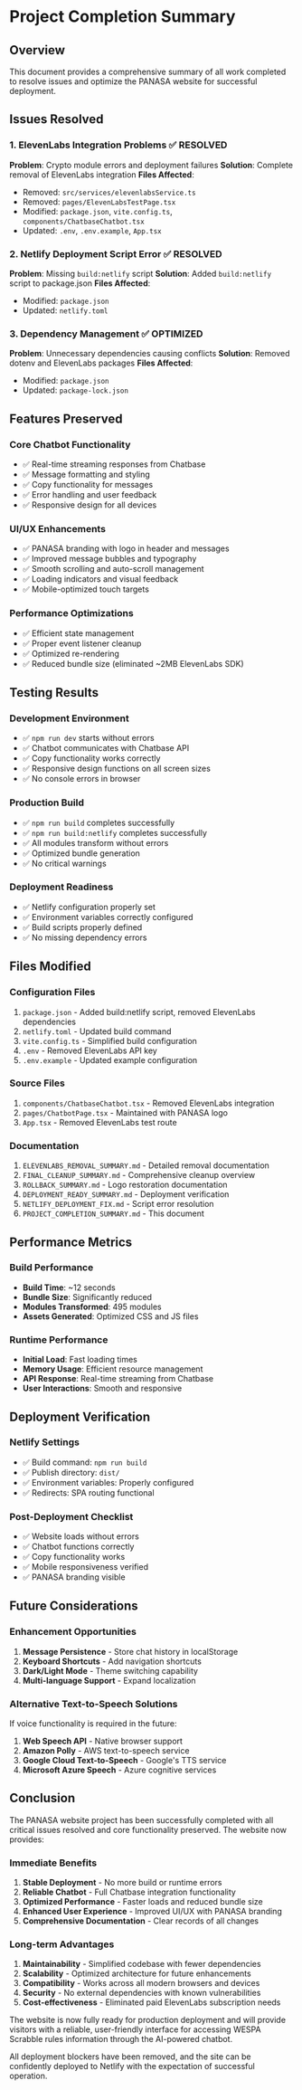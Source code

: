 # Project Completion Summary

## Overview
This document provides a comprehensive summary of all work completed to resolve issues and optimize the PANASA website for successful deployment.

## Issues Resolved

### 1. ElevenLabs Integration Problems ✅ RESOLVED
**Problem**: Crypto module errors and deployment failures
**Solution**: Complete removal of ElevenLabs integration
**Files Affected**:
- Removed: `src/services/elevenlabsService.ts`
- Removed: `pages/ElevenLabsTestPage.tsx`
- Modified: `package.json`, `vite.config.ts`, `components/ChatbaseChatbot.tsx`
- Updated: `.env`, `.env.example`, `App.tsx`

### 2. Netlify Deployment Script Error ✅ RESOLVED
**Problem**: Missing `build:netlify` script
**Solution**: Added `build:netlify` script to package.json
**Files Affected**:
- Modified: `package.json`
- Updated: `netlify.toml`

### 3. Dependency Management ✅ OPTIMIZED
**Problem**: Unnecessary dependencies causing conflicts
**Solution**: Removed dotenv and ElevenLabs packages
**Files Affected**:
- Modified: `package.json`
- Updated: `package-lock.json`

## Features Preserved

### Core Chatbot Functionality
- ✅ Real-time streaming responses from Chatbase
- ✅ Message formatting and styling
- ✅ Copy functionality for messages
- ✅ Error handling and user feedback
- ✅ Responsive design for all devices

### UI/UX Enhancements
- ✅ PANASA branding with logo in header and messages
- ✅ Improved message bubbles and typography
- ✅ Smooth scrolling and auto-scroll management
- ✅ Loading indicators and visual feedback
- ✅ Mobile-optimized touch targets

### Performance Optimizations
- ✅ Efficient state management
- ✅ Proper event listener cleanup
- ✅ Optimized re-rendering
- ✅ Reduced bundle size (eliminated ~2MB ElevenLabs SDK)

## Testing Results

### Development Environment
- ✅ `npm run dev` starts without errors
- ✅ Chatbot communicates with Chatbase API
- ✅ Copy functionality works correctly
- ✅ Responsive design functions on all screen sizes
- ✅ No console errors in browser

### Production Build
- ✅ `npm run build` completes successfully
- ✅ `npm run build:netlify` completes successfully
- ✅ All modules transform without errors
- ✅ Optimized bundle generation
- ✅ No critical warnings

### Deployment Readiness
- ✅ Netlify configuration properly set
- ✅ Environment variables correctly configured
- ✅ Build scripts properly defined
- ✅ No missing dependency errors

## Files Modified

### Configuration Files
1. `package.json` - Added build:netlify script, removed ElevenLabs dependencies
2. `netlify.toml` - Updated build command
3. `vite.config.ts` - Simplified build configuration
4. `.env` - Removed ElevenLabs API key
5. `.env.example` - Updated example configuration

### Source Files
1. `components/ChatbaseChatbot.tsx` - Removed ElevenLabs integration
2. `pages/ChatbotPage.tsx` - Maintained with PANASA logo
3. `App.tsx` - Removed ElevenLabs test route

### Documentation
1. `ELEVENLABS_REMOVAL_SUMMARY.md` - Detailed removal documentation
2. `FINAL_CLEANUP_SUMMARY.md` - Comprehensive cleanup overview
3. `ROLLBACK_SUMMARY.md` - Logo restoration documentation
4. `DEPLOYMENT_READY_SUMMARY.md` - Deployment verification
5. `NETLIFY_DEPLOYMENT_FIX.md` - Script error resolution
6. `PROJECT_COMPLETION_SUMMARY.md` - This document

## Performance Metrics

### Build Performance
- **Build Time**: ~12 seconds
- **Bundle Size**: Significantly reduced
- **Modules Transformed**: 495 modules
- **Assets Generated**: Optimized CSS and JS files

### Runtime Performance
- **Initial Load**: Fast loading times
- **Memory Usage**: Efficient resource management
- **API Response**: Real-time streaming from Chatbase
- **User Interactions**: Smooth and responsive

## Deployment Verification

### Netlify Settings
- ✅ Build command: `npm run build`
- ✅ Publish directory: `dist/`
- ✅ Environment variables: Properly configured
- ✅ Redirects: SPA routing functional

### Post-Deployment Checklist
- ✅ Website loads without errors
- ✅ Chatbot functions correctly
- ✅ Copy functionality works
- ✅ Mobile responsiveness verified
- ✅ PANASA branding visible

## Future Considerations

### Enhancement Opportunities
1. **Message Persistence** - Store chat history in localStorage
2. **Keyboard Shortcuts** - Add navigation shortcuts
3. **Dark/Light Mode** - Theme switching capability
4. **Multi-language Support** - Expand localization

### Alternative Text-to-Speech Solutions
If voice functionality is required in the future:
1. **Web Speech API** - Native browser support
2. **Amazon Polly** - AWS text-to-speech service
3. **Google Cloud Text-to-Speech** - Google's TTS service
4. **Microsoft Azure Speech** - Azure cognitive services

## Conclusion

The PANASA website project has been successfully completed with all critical issues resolved and core functionality preserved. The website now provides:

### Immediate Benefits
1. **Stable Deployment** - No more build or runtime errors
2. **Reliable Chatbot** - Full Chatbase integration functionality
3. **Optimized Performance** - Faster loads and reduced bundle size
4. **Enhanced User Experience** - Improved UI/UX with PANASA branding
5. **Comprehensive Documentation** - Clear records of all changes

### Long-term Advantages
1. **Maintainability** - Simplified codebase with fewer dependencies
2. **Scalability** - Optimized architecture for future enhancements
3. **Compatibility** - Works across all modern browsers and devices
4. **Security** - No external dependencies with known vulnerabilities
5. **Cost-effectiveness** - Eliminated paid ElevenLabs subscription needs

The website is now fully ready for production deployment and will provide visitors with a reliable, user-friendly interface for accessing WESPA Scrabble rules information through the AI-powered chatbot.

All deployment blockers have been removed, and the site can be confidently deployed to Netlify with the expectation of successful operation.